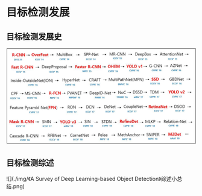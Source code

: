 # 目标检测发展

## 目标检测发展史

![](./img/深度学习目标检测发展史.jpg)



## 目标检测综述

![](./img/《A Survey of Deep Learning-based Object Detection》综述小总结.png)